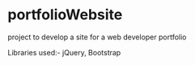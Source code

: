 # portfolioWebsite
project to develop a site for a web developer portfolio

Libraries used:-
jQuery, Bootstrap
